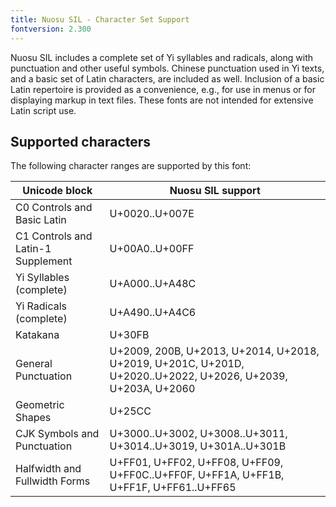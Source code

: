 ```yaml
---
title: Nuosu SIL - Character Set Support
fontversion: 2.300
---
```


Nuosu SIL includes a complete set of Yi syllables and radicals, along with punctuation and other useful symbols.
Chinese punctuation used in Yi texts, and a basic set of Latin characters, are included as well.
Inclusion of a basic Latin repertoire is provided as a convenience, e.g., for use in menus or for displaying markup in text files.
These fonts are not intended for extensive Latin script use.

## Supported characters

The following character ranges are supported by this font:

Unicode block | Nuosu SIL support
------------- | ---------------
C0 Controls and Basic Latin|U+0020..U+007E
C1 Controls and Latin-1 Supplement|U+00A0..U+00FF
Yi Syllables (complete)|U+A000..U+A48C
Yi Radicals (complete)|U+A490..U+A4C6
Katakana|U+30FB
General Punctuation|U+2009, 200B, U+2013, U+2014, U+2018, U+2019, U+201C, U+201D, U+2020..U+2022, U+2026, U+2039, U+203A, U+2060
Geometric Shapes|U+25CC
CJK Symbols and Punctuation|U+3000..U+3002, U+3008..U+3011, U+3014..U+3019, U+301A..U+301B
Halfwidth and Fullwidth Forms|U+FF01, U+FF02, U+FF08, U+FF09, U+FF0C..U+FF0F, U+FF1A, U+FF1B, U+FF1F, U+FF61..U+FF65

